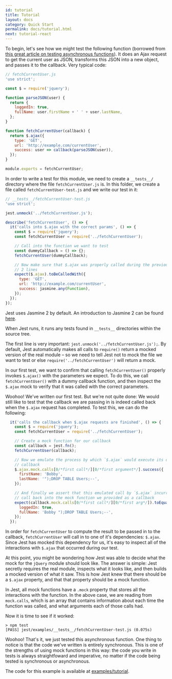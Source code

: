 ```yaml
---
id: tutorial
title: Tutorial
layout: docs
category: Quick Start
permalink: docs/tutorial.html
next: tutorial-react
---
```



To begin, let's see how we might test the following function (borrowed from [this great article on testing asynchronous functions](http://martinfowler.com/articles/asyncJS.html)). It does an Ajax request to get the current user as JSON, transforms this JSON into a new object, and passes it to the callback. Very typical code:

```javascript
// fetchCurrentUser.js
'use strict';

const $ = require('jquery');

function parseJSON(user) {
  return {
    loggedIn: true,
    fullName: user.firstName + ' ' + user.lastName,
  };
}

function fetchCurrentUser(callback) {
  return $.ajax({
    type: 'GET',
    url: 'http://example.com/currentUser',
    success: user => callback(parseJSON(user)),
  });
}

module.exports = fetchCurrentUser;
```

In order to write a test for this module, we need to create a `__tests__/`
directory where the file `fetchCurrentUser.js` is. In this folder, we create a
file called `fetchCurrentUser-test.js` and we write our test in it:

```javascript
// __tests__/fetchCurrentUser-test.js
'use strict';

jest.unmock('../fetchCurrentUser.js');

describe('fetchCurrentUser', () => {
  it('calls into $.ajax with the correct params', () => {
    const $ = require('jquery');
    const fetchCurrentUser = require('../fetchCurrentUser');

    // Call into the function we want to test
    const dummyCallback = () => {};
    fetchCurrentUser(dummyCallback);

    // Now make sure that $.ajax was properly called during the previous
    // 2 lines
    expect($.ajax).toBeCalledWith({
      type: 'GET',
      url: 'http://example.com/currentUser',
      success: jasmine.any(Function),
    });
  });
});
```

Jest uses Jasmine 2 by default. An introduction to Jasmine 2 can be found
[here](http://jasmine.github.io/2.0/introduction.html).

When Jest runs, it runs any tests found in `__tests__` directories within the
source tree.

The first line is very important: `jest.unmock('../fetchCurrentUser.js');`.
By default, Jest automatically makes all calls to `require()` return a mocked
version of the real module – so we need to tell Jest not to mock the file we
want to test or else `require('../fetchCurrentUser')` will return a mock.

In our first test, we want to confirm that calling `fetchCurrentUser()`
properly invokes `$.ajax()` with the parameters we expect. To do
this, we call `fetchCurrentUser()` with a dummy callback function, and
then inspect the `$.ajax` mock to verify that it was called with the
correct parameters.

Woohoo! We've written our first test. But we're not quite done: We would still
like to test that the callback we are passing in is indeed called back when the
`$.ajax` request has completed. To test this, we can do the following:

```javascript
  it('calls the callback when $.ajax requests are finished', () => {
    const $ = require('jquery');
    const fetchCurrentUser = require('../fetchCurrentUser');

    // Create a mock function for our callback
    const callback = jest.fn();
    fetchCurrentUser(callback);

    // Now we emulate the process by which `$.ajax` would execute its own
    // callback
    $.ajax.mock.calls[0/*first call*/][0/*first argument*/].success({
      firstName: 'Bobby',
      lastName: '");DROP TABLE Users;--',
    });

    // And finally we assert that this emulated call by `$.ajax` incurred a
    // call back into the mock function we provided as a callback
    expect(callback.mock.calls[0/*first call*/][0/*first arg*/]).toEqual({
      loggedIn: true,
      fullName: 'Bobby ");DROP TABLE Users;--',
    });
  });
```

In order for `fetchCurrentUser` to compute the result to be passed in to the
callback, `fetchCurrentUser` will call in to one of it's dependencies: `$.ajax`.
Since Jest has mocked this dependency for us, it's easy to inspect all of the
interactions with `$.ajax` that occurred during our test.

At this point, you might be wondering how Jest was able to decide what the mock
for the `jQuery` module should look like. The answer is simple: Jest secretly
requires the real module, inspects what it looks like, and then builds a mocked
version of what it saw. This is how Jest knew that there should be a `$.ajax`
property, and that that property should be a mock function.

In Jest, all mock functions have a `.mock` property that stores all the
interactions with the function. In the above case, we are reading from
`mock.calls`, which is an array that contains information about each time the
function was called, and what arguments each of those calls had.

Now it is time to see if it worked:

```
> npm test
[PASS] jest/examples/__tests__/fetchCurrentUser-test.js (0.075s)
```

Woohoo! That's it, we just tested this asynchronous function. One thing to
notice is that the code we've written is entirely synchronous. This is one of
the strengths of using mock functions in this way: the code you write in tests
is always straightfoward and imperative, no matter if the code being tested is
synchronous or asynchronous.

The code for this example is available at [examples/tutorial](https://github.com/facebook/jest/tree/master/examples/tutorial).
